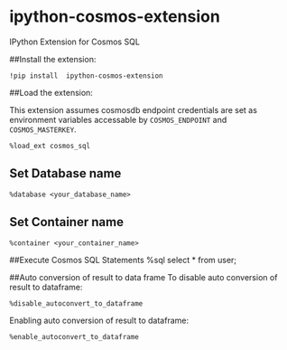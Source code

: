 # ipython-cosmos-extension
IPython Extension for Cosmos SQL

##Install the extension:
    
    !pip install  ipython-cosmos-extension

##Load the extension:
  
  This extension assumes cosmosdb endpoint credentials
  are set as environment variables accessable by
  ``COSMOS_ENDPOINT`` and ``COSMOS_MASTERKEY``.
  
    %load_ext cosmos_sql
  
## Set Database name
    %database <your_database_name>
     
## Set Container name     
    %container <your_container_name>
    
##Execute Cosmos SQL Statements
    %sql select * from user;
    
##Auto conversion of result to data frame
   To disable auto conversion of result to dataframe:
   
    %disable_autoconvert_to_dataframe 

   Enabling auto conversion of result to dataframe:
   
    %enable_autoconvert_to_dataframe 


